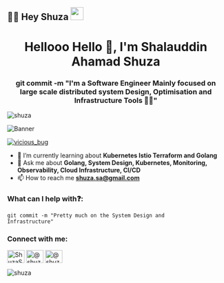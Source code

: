 ## 👨‍💻 Hey Shuza <img src="https://shuza-blog.s3.ap-southeast-1.amazonaws.com/Hi.gif" width="30px">


<h1 align="center">Hellooo Hello 👋, I'm Shalauddin Ahamad Shuza</h1>
<h3 align="center">git commit -m "I'm a Software Engineer Mainly focused on large scale  distributed system Design, Optimisation and Infrastructure Tools 🧑‍🔧"</h3>

<p align="left"> <img src="https://komarev.com/ghpvc/?username=shuza&label=Profile%20views&color=0e75b6&style=flat" alt="shuza" /> </p>

![Banner ](https://shuza-blog.s3.ap-southeast-1.amazonaws.com/avatar.jpg)

<p align="left"> <a href="https://twitter.com/ShuzaSa" target="blank"><img src="https://img.shields.io/twitter/follow/Shuzasa?logo=twitter&style=for-the-badge" alt="vicious_bug" /></a> </p>

- 🌱 I’m currently learning about **Kubernetes Istio Terraform and Golang**
- 💬 Ask me about **Golang, System Design, Kubernetes, Monitoring, Observability, Cloud Infrastructure, CI/CD**
- 📫 How to reach me **shuza.sa@gmail.com**

### What can I help with:question::
<code>git commit -m "Pretty much on the System Design and Infrastructure"</code>


<h3 align="left">Connect with me:</h3>
<p align="left">
    <a href="https://twitter.com/ShuzaSa" target="blank"><img align="center" src="https://cdn.jsdelivr.net/npm/simple-icons@3.0.1/icons/twitter.svg" alt="ShuzaSa" height="30" width="40" /></a>
    <a href="https://medium.com/@shuza.sa" target="blank"><img align="center" src="https://cdn.jsdelivr.net/npm/simple-icons@3.0.1/icons/medium.svg" alt="@shuza.sa" height="30" width="40" /></a>
    <a href="https://linkedin.com/in/shuza-sa" target="blank"><img align="center" src="https://cdn.jsdelivr.net/npm/simple-icons@3.0.1/icons/linkedin.svg" alt="@shuza-sa" height="30" width="40" /></a>
</p>


<p><img align="left" src="https://github-readme-stats.vercel.app/api?username=shuza&show_icons=true&locale=en" alt="shuza" /></p>

<!--
**shuza/shuza** is a ✨ _special_ ✨ repository because its `README.md` (this file) appears on your GitHub profile.

Here are some ideas to get you started:

- 🔭 I’m currently working on ...
- 🌱 I’m currently learning ...
- 👯 I’m looking to collaborate on ...
- 🤔 I’m looking for help with ...
- 💬 Ask me about ...
- 📫 How to reach me: ...
- 😄 Pronouns: ...
- ⚡ Fun fact: ...
-->
